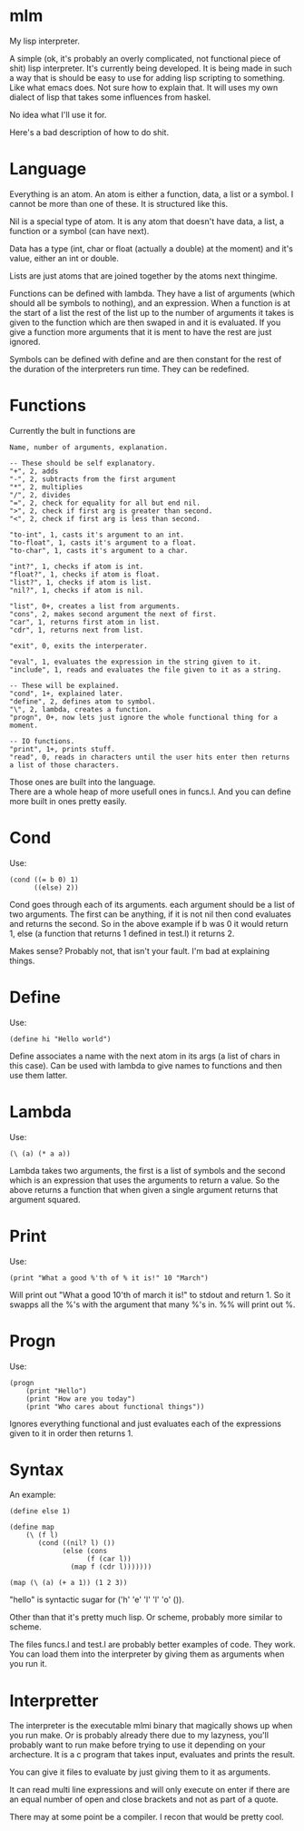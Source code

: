 mlm
===

My lisp interpreter.

A simple (ok, it's probably an overly complicated, not functional piece of shit) lisp interpreter.
It's currently being developed. It is being made in such a way that is should be easy to use for adding lisp scripting to something. Like what emacs does. Not sure how to explain that.
It will uses my own dialect of lisp that takes some influences from haskel.

No idea what I'll use it for.

Here's a bad description of how to do shit.

Language
========

Everything is an atom.
An atom is either a function, data, a list or a symbol. I cannot be more than one of these. It is structured like this. 

Nil is a special type of atom. It is any atom that doesn't have data, a list, a function or a symbol (can have next).

Data has a type (int, char or float (actually a double) at the moment) and it's value, either an int or double.

Lists are just atoms that are joined together by the atoms next thingime.

Functions can be defined with lambda. They have a list of arguments (which should all be symbols to nothing), and an expression. When a function is at the start of a list the rest of the list up to the number of arguments it takes is given to the function which are then swaped in and it is evaluated. If you give a function more arguments that it is ment to have the rest are just ignored.

Symbols can be defined with define and are then constant for the rest of the duration of the interpreters run time. They can be redefined.

Functions
=========
Currently the bult in functions are

	Name, number of arguments, explanation.

	-- These should be self explanatory.
	"+", 2, adds
	"-", 2, subtracts from the first argument
	"*", 2, multiplies
	"/", 2, divides
	"=", 2, check for equality for all but end nil.
	">", 2, check if first arg is greater than second.
	"<", 2, check if first arg is less than second.

	"to-int", 1, casts it's argument to an int.
	"to-float", 1, casts it's argument to a float.
	"to-char", 1, casts it's argument to a char.
      
	"int?", 1, checks if atom is int.
	"float?", 1, checks if atom is float.
	"list?", 1, checks if atom is list.
	"nil?", 1, checks if atom is nil.

	"list", 0+, creates a list from arguments.
	"cons", 2, makes second argument the next of first.
	"car", 1, returns first atom in list.
	"cdr", 1, returns next from list.

	"exit", 0, exits the interperater.

	"eval", 1, evaluates the expression in the string given to it.
	"include", 1, reads and evaluates the file given to it as a string.

	-- These will be explained. 
	"cond", 1+, explained later.
	"define", 2, defines atom to symbol.
	"\", 2, lambda, creates a function.
	"progn", 0+, now lets just ignore the whole functional thing for a moment.

	-- IO functions.
	"print", 1+, prints stuff.
	"read", 0, reads in characters until the user hits enter then returns a list of those characters.

Those ones are built into the language.      
There are a whole heap of more usefull ones in funcs.l.
And you can define more built in ones pretty easily.

Cond
====
Use:

	(cond ((= b 0) 1)
	      ((else) 2))

Cond goes through each of its arguments. each argument should be a list of two arguments. The first can be anything, if it is not nil then cond evaluates and returns the second. So in the above example if b was 0 it would return 1, else (a function that returns 1 defined in test.l) it returns 2.

Makes sense? Probably not, that isn't your fault. I'm bad at explaining things.

Define
======
Use:

	(define hi "Hello world")

Define associates a name with the next atom in its args (a list of chars in this case). Can be used with lambda to give names to functions and then use them latter.

Lambda
======
Use:

	(\ (a) (* a a))

Lambda takes two arguments, the first is a list of symbols and the second which is an expression that uses the arguments to return a value. So the above returns a function that when given a single argument returns that argument squared.

Print
=====
Use:

	(print "What a good %'th of % it is!" 10 "March")

Will print out "What a good 10'th of march it is!" to stdout and return 1.
So it swapps all the %'s with the argument that many %'s in. %% will print out %.

Progn
=====
Use:

	(progn
		(print "Hello")
		(print "How are you today")
		(print "Who cares about functional things"))

Ignores everything functional and just evaluates each of the expressions given to it in order then returns 1.

Syntax
======

An example:

	(define else 1)

	(define map
   		(\ (f l)
		   (cond ((nil? l) ())
	      	   	 (else (cons
		    	       (f (car l))
			       (map f (cdr l)))))))

	(map (\ (a) (+ a 1)) (1 2 3))

"hello" is syntactic sugar for ('h' 'e' 'l' 'l' 'o' ()).

Other than that it's pretty much lisp. Or scheme, probably more similar to scheme.

The files funcs.l and test.l are probably better examples of code. They work.
You can load them into the interpreter by giving them as arguments when you run it.

Interpretter
============
The interpreter is the executable mlmi binary that magically shows up when you run make. Or is probably already there due to my lazyness, you'll probably want to run make before trying to use it depending on your archecture.
It is a c program that takes input, evaluates and prints the result.

You can give it files to evaluate by just giving them to it as arguments.

It can read multi line expressions and will only execute on enter if there are an equal number of open and close brackets and not as part of a quote.

There may at some point be a compiler. I recon that would be pretty cool.

